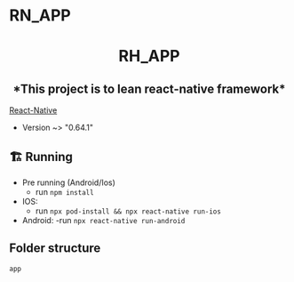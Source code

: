 # RN_APP
<h1 align='center'>
    RH_APP
 </h1>
 <h2 align='center'>  *This project is to lean react-native framework* </h2>
 
 [React-Native](https://reactnative.dev)
  - Version ~> "0.64.1"

## :building_construction: Running

- Pre running (Android/Ios)
    - run `npm install`
- IOS:
    - run `npx pod-install && npx react-native run-ios`
- Android:
    -run `npx react-native run-android`
    
 ## Folder structure
 
 ```plainText
 app
 ```
